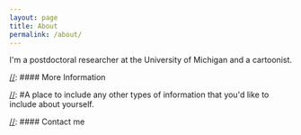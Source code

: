 ```yaml
---
layout: page
title: About
permalink: /about/
---
```


I'm a postdoctoral researcher at the University of Michigan and a cartoonist. 

[//]: #### More Information

[//]: #A place to include any other types of information that you'd like to include about yourself.

[//]: #### Contact me

[//]: #[email@domain.com](mailto:email@domain.com)